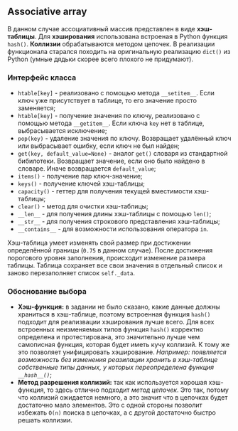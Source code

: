 ## Associative array

В данном случае ассоциативный массив представлен в виде **хэш-таблицы**. Для **хэширования** использована встроеная в Python функция ```hash()```.
**Коллизии** обрабатываются методом цепочек. В реализации функционала старался походить на оригинальную реализацию ```dict()``` из Python (умные дядьки скорее всего плохого не придумают).

### Интерфейс класса
- ```htable[key]``` - реализовано с помощью метода ```__setitem__```. Если ключ уже присутствует в таблице, то его
значение просто заменяется;
- ```htable[key]``` - получение значения по ключу, реализовано с помощью метода ```__getitem__```. Если ключа ```key``` нет в таблице, выбрасывается исключение;
- ```pop(key)``` - удаление значения по ключу. Возвращает удалённый ключ или выбрасывает ошибку, если ключ не был найден;
- ```get(key, default_value=None)``` - аналог ```get()``` словаря из стандартной бибилотеки. Возвращает значение, если оно было найдено в словаре. Иначе возвращается ```default_value```;
- ```items()``` - получение пар ключ-значение;
- ```keys()``` - получение ключей хэш-таблицы;
- ```capacity()``` - геттер для получения текущей вместимости хэш-таблицы;
- ```clear()``` - метод для очистки хэш-таблицы;
- ```__len__``` - для получения длины хэш-таблицы с помощью ```len()```;
- ```__str__``` - для получения строкового представления хэш-таблицы;
- ```__contains__``` - для возможности использования оператора ```in```.

Хэш-таблица умеет изменять свой размер при достижении определённой границы (```0.75``` в данном случае). После достижения порогового уровня заполнения, происходит изменение размера таблицы.
Таблица сохраняет все свои значения в отдельный список и заново перезаполняет список ```self._data```.

### Обоснование выбора
- **Хэш-функция:** в задании не было сказано, какие данные должны храниться в хэш-таблице, поэтому встроенная функция ```hash()``` подходит для реализвации хэширования лучше всего.
Для всех встроенных неизменяемых типов функция ```hash()``` корректно определена и протестирована, это значительно лучше чем самописная функция, которая будет иметь кучу коллизий. К тому же
это позволяет унифицировать хэширование. *Например: появляется возможность без изменения реазилации хранить в хэш-таблице собственные типы данных, у которых переопределена функция ```__hash__()```*;
- **Метод разрешения коллизий:** так как используется хорошая хэш-функция, то здесь отлично подходит *метод цепочек*. Это так, потому что коллизий ожидается немного, а это значит что в цепочках
будет достаточно мало элементов. Это с одной стороны позволит избежать ```O(n)``` поиска в цепочках, а с другой достаточно быстро решать коллизии.
